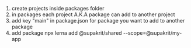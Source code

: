 1. create projects inside packages folder
2. in packages each project A.K.A package can add to another project
3. add key "main" in package.json for package you want to add to another package
4. add package npx lerna add @supakrit/shared --scope=@supakrit/my-app
